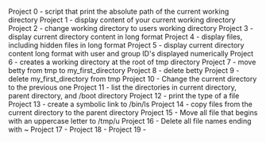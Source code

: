 Project 0 - script that print the absolute path of the current working directory
Project 1 - display content of your current working directory
Project 2 - change working directory to users working directory
Project 3 - display current directory content in long format
Project 4 - display files, including hidden files in long format
Project 5 - display current directory content long format with user and group ID's displayed numerically
Project 6 - creates a working directory at the root of tmp directory
Project 7 - move betty from tmp to my_first_directory
Project 8 - delete betty
Project 9 - delete my_first_directory from tmp
Project 10 - Change the current directory to the previous one
Project 11 - list the directories in current directory, parent directory, and /boot directory
Project 12 - print the type of a file
Project 13 - create a symbolic link to /bin/ls
Project 14 - copy files from the current directory to the parent directory
Project 15 - Move all file that begins with an uppercase letter to /tmp/u
Project 16 - Delete all file names ending with ~
Project 17 -
Project 18 -
Project 19 - 